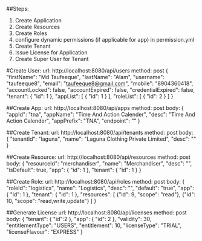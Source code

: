 ##Steps:
1. Create Application
2. Create Resources
3. Create Roles
4. configure dynamic permissions (if applicable for app) in permission.yml
5. Create Tenant
6. Issue License for Application
7. Create Super User for Tenant

#Create User:
url: http://localhost:8080/api/users
method: post
{
	"firstName": "Md Taufeeque",
	"lastName": "Alam",
	"username": "taufeeque8",
	"email": "taufeeque8@gmail.com",
	"mobile": "8904360418",
	"accountLocked": false,
	"accountExpired": false,
	"credentialExpired": false,
	"tenant": {
		"id": 1
	},
	"appList": [
		{
			"id": 1
		}
	],
	"roleList": [
		{
			"id": 2
		}
	]
}


##Create App:
url: http://localhost:8080/api/apps
method: post
body:
{
	"appId": "tna",
	"appName": "Time And Action Calender",
	"desc": "Time And Action Calender",
	"appPrefix": "TNA",
	"endpoint": ""
}

##Create Tenant:
url: http://localhost:8080/api/tenants
method: post
body:
{
	"tenantId": "laguna",
	"name": "Laguna Clothing Private Limited",
	"desc": ""
}

##Create Resource:
url: http://localhost:8080/api/resources
method: post
body:
{
	"resourceId": "merchandiser",
	"name": "Merchandiser",
	"desc": "",
	"isDefault": true,
	"app": {
		"id": 1
	},
	"tenant": {
		"id": 1
	}
}

##Create Role:
url: http://localhost:8080/api/roles
method: post
body:
{
	"roleId": "logistics",
	"name": "Logistics",
	"desc": "",
	"default": "true",
	"app": {
		"id": 1
	},
	"tenant": {
		"id": 1
	},
	"resources": [
		{"id": 9, "scope": "read"},
		{"id": 10, "scope": "read,write,update"}
	]
}

##Generate License
url: http://localhost:8080/api/licenses
method: post
body:
{
	"tenant": {
		"id":2
	},
	"app": {
		"id": 2
	},
	"validity": 30,
	"entitlementType": "USERS",
	"entitlement": 10,
	"licenseType": "TRIAL",
	"licenseFlavour": "EXPRESS"
}